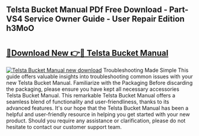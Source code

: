 ## Telsta Bucket Manual PDf Free Download - Part-VS4 Service Owner Guide - User Repair Edition h3MoO

# <h2><a href="http://bc68525.oget.top/?id=Telsta+Bucket+Manual">🔗Download New 👉🔴 Telsta Bucket Manual</a></h2>

[![Telsta Bucket Manual new download](https://i.imgur.com/5g1atiW.png)](http://bc68525.oget.top/?id=Telsta+Bucket+Manual)
Troubleshooting Made Simple This guide offers valuable insights into troubleshooting common issues with your new Telsta Bucket Manual. Familiarize with the Packaging Before discarding the packaging, please ensure you have kept all necessary accessories Telsta Bucket Manual. This remarkable Telsta Bucket Manual offers a seamless blend of functionality and user-friendliness, thanks to its advanced features. It's our hope that the Telsta Bucket Manual has been a helpful and user-friendly resource in helping you get started with your new product. Should you require any assistance or clarification, please do not hesitate to contact our customer support team.
